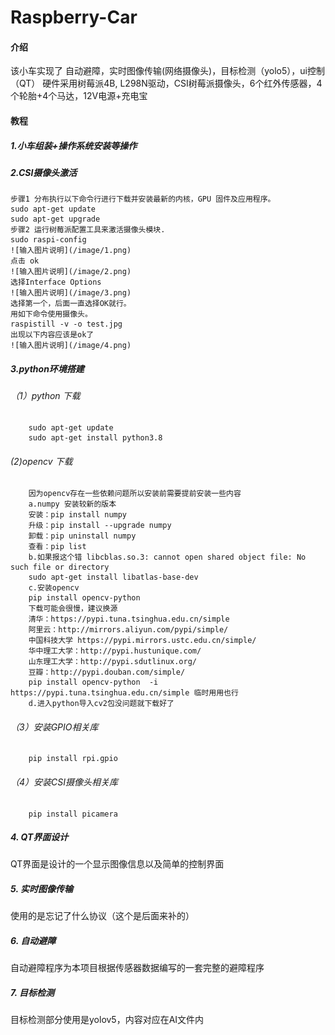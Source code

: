 # Raspberry-Car

#### 介绍
该小车实现了 自动避障，实时图像传输(网络摄像头)，目标检测（yolo5），ui控制（QT）
硬件采用树莓派4B, L298N驱动，CSI树莓派摄像头，6个红外传感器，4个轮胎+4个马达，12V电源+充电宝



#### 教程

##### 1.小车组装+操作系统安装等操作
##### 2.CSI摄像头激活
    步骤1 分布执行以下命令行进行下载并安装最新的内核，GPU 固件及应用程序。
    sudo apt-get update
    sudo apt-get upgrade
    步骤2 运行树莓派配置工具来激活摄像头模块.
    sudo raspi-config
    ![输入图片说明](/image/1.png)
    点击 ok
    ![输入图片说明](/image/2.png)
    选择Interface Options
    ![输入图片说明](/image/3.png)
    选择第一个，后面一直选择OK就行。
    用如下命令使用摄像头。
    raspistill -v -o test.jpg
    出现以下内容应该是ok了
    ![输入图片说明](/image/4.png)

##### 3.python环境搭建
###### （1）python 下载
        sudo apt-get update
        sudo apt-get install python3.8
###### (2)opencv 下载
        因为opencv存在一些依赖问题所以安装前需要提前安装一些内容
        a.numpy 安装较新的版本
        安装：pip install numpy 
        升级：pip install --upgrade numpy
        卸载：pip uninstall numpy
        查看：pip list
        b.如果报这个错 libcblas.so.3: cannot open shared object file: No such file or directory
        sudo apt-get install libatlas-base-dev
        c.安装opencv
        pip install opencv-python  
        下载可能会很慢，建议换源
        清华：https://pypi.tuna.tsinghua.edu.cn/simple
        阿里云：http://mirrors.aliyun.com/pypi/simple/
        中国科技大学 https://pypi.mirrors.ustc.edu.cn/simple/
        华中理工大学：http://pypi.hustunique.com/       
        山东理工大学：http://pypi.sdutlinux.org/ 
        豆瓣：http://pypi.douban.com/simple/    
        pip install opencv-python  -i https://pypi.tuna.tsinghua.edu.cn/simple 临时用用也行  
        d.进入python导入cv2包没问题就下载好了
######     （3）安装GPIO相关库  
        pip install rpi.gpio
######     （4）安装CSI摄像头相关库
        pip install picamera
##### 4.  QT界面设计
QT界面是设计的一个显示图像信息以及简单的控制界面
##### 5.  实时图像传输
使用的是忘记了什么协议（这个是后面来补的）
##### 6.  自动避障
自动避障程序为本项目根据传感器数据编写的一套完整的避障程序
##### 7.  目标检测
目标检测部分使用是yolov5，内容对应在AI文件内



